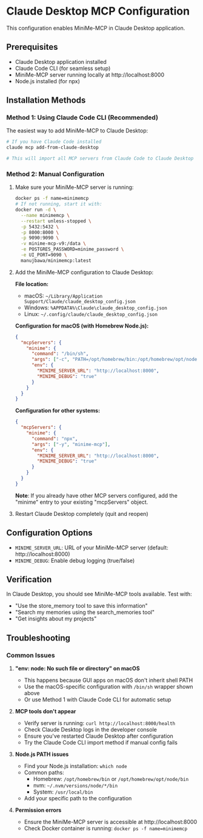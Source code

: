 # Claude Desktop MCP Configuration

This configuration enables MiniMe-MCP in Claude Desktop application.

## Prerequisites

- Claude Desktop application installed
- Claude Code CLI (for seamless setup)
- MiniMe-MCP server running locally at http://localhost:8000
- Node.js installed (for npx)

## Installation Methods

### Method 1: Using Claude Code CLI (Recommended)

The easiest way to add MiniMe-MCP to Claude Desktop:

```bash
# If you have Claude Code installed
claude mcp add-from-claude-desktop

# This will import all MCP servers from Claude Code to Claude Desktop
```

### Method 2: Manual Configuration

1. Make sure your MiniMe-MCP server is running:
   ```bash
   docker ps -f name=minimemcp
   # If not running, start it with:
   docker run -d \
     --name minimemcp \
     --restart unless-stopped \
     -p 5432:5432 \
     -p 8000:8000 \
     -p 9090:9090 \
     -v minime-mcp-v9:/data \
     -e POSTGRES_PASSWORD=minime_password \
     -e UI_PORT=9090 \
     manujbawa/minimemcp:latest
   ```

2. Add the MiniMe-MCP configuration to Claude Desktop:

   **File location:**
   - macOS: `~/Library/Application Support/Claude/claude_desktop_config.json`
   - Windows: `%APPDATA%\Claude\claude_desktop_config.json`
   - Linux: `~/.config/claude/claude_desktop_config.json`

   **Configuration for macOS (with Homebrew Node.js):**
   ```json
   {
     "mcpServers": {
       "minime": {
         "command": "/bin/sh",
         "args": ["-c", "PATH=/opt/homebrew/bin:/opt/homebrew/opt/node/bin:/usr/local/bin:/usr/bin:$PATH npx -y minime-mcp"],
         "env": {
           "MINIME_SERVER_URL": "http://localhost:8000",
           "MINIME_DEBUG": "true"
         }
       }
     }
   }
   ```

   **Configuration for other systems:**
   ```json
   {
     "mcpServers": {
       "minime": {
         "command": "npx",
         "args": ["-y", "minime-mcp"],
         "env": {
           "MINIME_SERVER_URL": "http://localhost:8000",
           "MINIME_DEBUG": "true"
         }
       }
     }
   }
   ```

   **Note**: If you already have other MCP servers configured, add the "minime" entry to your existing "mcpServers" object.

3. Restart Claude Desktop completely (quit and reopen)

## Configuration Options

- `MINIME_SERVER_URL`: URL of your MiniMe-MCP server (default: http://localhost:8000)
- `MINIME_DEBUG`: Enable debug logging (true/false)

## Verification

In Claude Desktop, you should see MiniMe-MCP tools available. Test with:
- "Use the store_memory tool to save this information"
- "Search my memories using the search_memories tool"
- "Get insights about my projects"

## Troubleshooting

### Common Issues

1. **"env: node: No such file or directory" on macOS**
   - This happens because GUI apps on macOS don't inherit shell PATH
   - Use the macOS-specific configuration with `/bin/sh` wrapper shown above
   - Or use Method 1 with Claude Code CLI for automatic setup

2. **MCP tools don't appear**
   - Verify server is running: `curl http://localhost:8000/health`
   - Check Claude Desktop logs in the developer console
   - Ensure you've restarted Claude Desktop after configuration
   - Try the Claude Code CLI import method if manual config fails

3. **Node.js PATH issues**
   - Find your Node.js installation: `which node`
   - Common paths:
     - Homebrew: `/opt/homebrew/bin` or `/opt/homebrew/opt/node/bin`
     - nvm: `~/.nvm/versions/node/*/bin`
     - System: `/usr/local/bin`
   - Add your specific path to the configuration

4. **Permission errors**
   - Ensure the MiniMe-MCP server is accessible at http://localhost:8000
   - Check Docker container is running: `docker ps -f name=minimemcp`